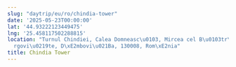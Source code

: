 ```yaml
---
slug: "daytrip/eu/ro/chindia-tower"
date: '2025-05-23T00:00:00'
lat: '44.93222123449475'
lng: '25.458117502288815'
location: "Turnul Chindiei, Calea Domneasc\u0103, Mircea cel B\u0103tr\xE2n, T\xE2\
  rgovi\u0219te, D\xE2mbovi\u021Ba, 130008, Rom\xE2nia"
title: Chindia Tower
---
```




